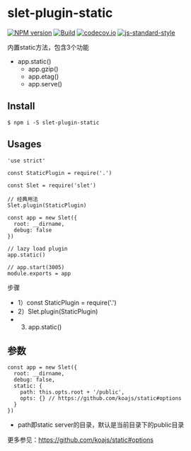 # slet-plugin-static


[![NPM version](https://img.shields.io/npm/v/slet-plugin-static.svg?style=flat-square)](https://www.npmjs.com/package/slet-plugin-static)
[![Build](https://travis-ci.org/sletjs/slet-plugin-static.svg?branch=master)](https://travis-ci.org/sletjs/slet-plugin-static)
[![codecov.io](https://codecov.io/github/sletjs/slet-plugin-static/coverage.svg?branch=master)](https://codecov.io/github/sletjs/slet-plugin-static?branch=master)
[![js-standard-style](https://img.shields.io/badge/code%20style-standard-brightgreen.svg)](http://standardjs.com/)

内置static方法，包含3个功能

- app.static()
  - app.gzip()
  - app.etag()
  - app.serve()

## Install

```
$ npm i -S slet-plugin-static
```

## Usages

```
'use strict'

const StaticPlugin = require('.')

const Slet = require('slet')

// 经典用法
Slet.plugin(StaticPlugin)

const app = new Slet({
  root: __dirname,
  debug: false
})

// lazy load plugin
app.static()

// app.start(3005)
module.exports = app

```

步骤

- 1）const StaticPlugin = require('.')
- 2）Slet.plugin(StaticPlugin)
- 3) app.static()

## 参数

```
const app = new Slet({
  root: __dirname,
  debug: false,
  static: {
    path: this.opts.root + '/public',
    opts: {} // https://github.com/koajs/static#options
  }
})
```

- path即static server的目录，默认是当前目录下的public目录

更多参见：https://github.com/koajs/static#options
